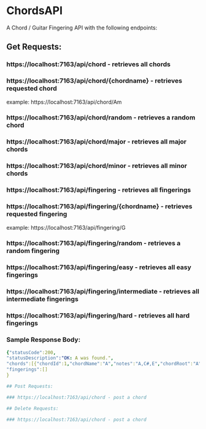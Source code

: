# ChordsAPI

A Chord / Guitar Fingering API with the following endpoints:

## Get Requests:

### https://localhost:7163/api/chord - retrieves all chords
### https://localhost:7163/api/chord/{chordname} - retrieves requested chord
example: https://localhost:7163/api/chord/Am
### https://localhost:7163/api/chord/random - retrieves a random chord
### https://localhost:7163/api/chord/major - retrieves all major chords
### https://localhost:7163/api/chord/minor - retrieves all minor chords
### https://localhost:7163/api/fingering - retrieves all fingerings
### https://localhost:7163/api/fingering/{chordname} - retrieves requested fingering
example: https://localhost:7163/api/fingering/G
### https://localhost:7163/api/fingering/random - retrieves a random fingering
### https://localhost:7163/api/fingering/easy - retrieves all easy fingerings
### https://localhost:7163/api/fingering/intermediate - retrieves all intermediate fingerings
### https://localhost:7163/api/fingering/hard - retrieves all hard fingerings

### Sample Response Body:
```yaml
{"statusCode":200,
"statusDescription":"OK: A was found.",
"chords":[{"chordId":1,"chordName":"A","notes":"A,C#,E","chordRoot":"A","chordType":"Major","chordBass":"A","fingeringId":1,"fingering":null}],
"fingerings":[]
}

## Post Requests:

### https://localhost:7163/api/chord - post a chord

## Delete Requests:

### https://localhost:7163/api/chord - post a chord


